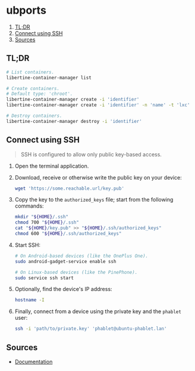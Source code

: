 # ubports

1. [TL;DR](#tldr)
1. [Connect using SSH](#connect-using-ssh)
1. [Sources](#sources)

## TL;DR

```sh
# List containers.
libertine-container-manager list

# Create containers.
# Default type: 'chroot'.
libertine-container-manager create -i 'identifier'
libertine-container-manager create -i 'identifier' -n 'name' -t 'lxc'

# Destroy containers.
libertine-container-manager destroy -i 'identifier'
```

## Connect using SSH

> SSH is configured to allow only public key-based access.

1. Open the terminal application.
1. Download, receive or otherwise write the public key on your device:

   ```sh
   wget 'https://some.reachable.url/key.pub'
   ```

1. Copy the key to the `authorized_keys` file; start from the following commands:

   ```sh
   mkdir "${HOME}/.ssh"
   chmod 700 "${HOME}/.ssh"
   cat "${HOME}/key.pub" >> "${HOME}/.ssh/authorized_keys"
   chmod 600 "${HOME}/.ssh/authorized_keys"
   ```

1. Start SSH:

   ```sh
   # On Android-based devices (like the OnePlus One).
   sudo android-gadget-service enable ssh

   # On Linux-based devices (like the PinePhone).
   sudo service ssh start
   ```

1. Optionally, find the device's IP address:

   ```sh
   hostname -I
   ```

1. Finally, connect from a device using the private key and the `phablet` user:

   ```sh
   ssh -i 'path/to/private.key' 'phablet@ubuntu-phablet.lan'
   ```

## Sources

- [Documentation]

<!-- project's references -->
[documentation]: https://docs.ubports.com/en/latest/index.html
